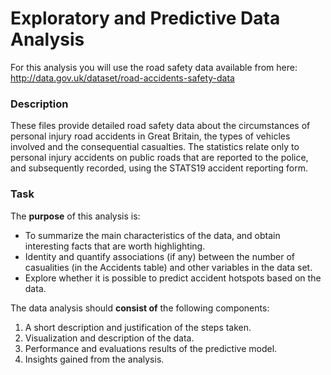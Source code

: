 
# Exploratory and Predictive Data Analysis

For this analysis you will use the road safety data available from here:
http://data.gov.uk/dataset/road-accidents-safety-data

### Description
These files provide detailed road safety data about the circumstances of personal injury road accidents in Great Britain, the types of vehicles involved and the consequential casualties. The statistics relate only to personal injury accidents on public roads that are reported to the police, and subsequently recorded, using the STATS19 accident reporting form.

### Task
The **purpose** of this analysis is:
- To summarize the main characteristics of the data, and obtain interesting facts that are worth highlighting.
- Identity and quantify associations (if any) between the number of casualities (in the Accidents table) and other variables in the data set.
- Explore whether it is possible to predict accident hotspots based on the data. 

The data analysis should **consist of** the following components:
1. A short description and justification of the steps taken.
2. Visualization and description of the data.
3. Performance and evaluations results of the predictive model.
4. Insights gained from the analysis.
